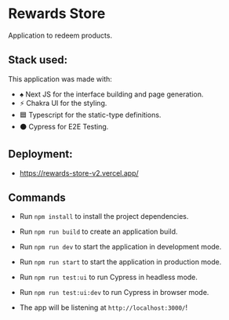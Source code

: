 # Rewards Store

Application to redeem products. 

## Stack used:

This application was made with:

- ♠️ Next JS for the interface building and page generation.
- ⚡️ Chakra UI for the styling.
- 🟦 Typescript for the static-type definitions.
- ⚫️ Cypress for E2E Testing.

## Deployment:

- https://rewards-store-v2.vercel.app/

## Commands

- Run `npm install` to install the project dependencies.
- Run `npm run build` to create an application build.
- Run `npm run dev` to start the application in development mode.
- Run `npm run start` to start the application in production mode.
- Run `npm run test:ui` to run Cypress in headless mode.
- Run `npm run test:ui:dev` to run Cypress in browser mode.

- The app will be listening at `http://localhost:3000/`!
